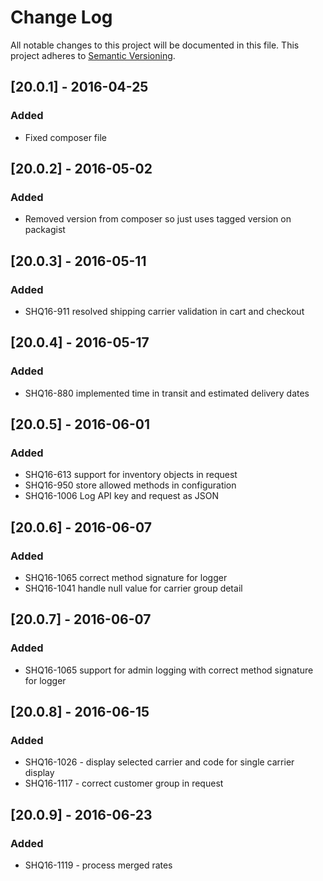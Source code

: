 # Change Log
All notable changes to this project will be documented in this file.
This project adheres to [Semantic Versioning](http://semver.org/).

## [20.0.1] - 2016-04-25
### Added
- Fixed composer file

## [20.0.2] - 2016-05-02
### Added
- Removed version from composer so just uses tagged version on packagist

## [20.0.3] - 2016-05-11
### Added
- SHQ16-911 resolved shipping carrier validation in cart and checkout

## [20.0.4] - 2016-05-17
### Added
- SHQ16-880 implemented time in transit and estimated delivery dates

## [20.0.5] - 2016-06-01
### Added
- SHQ16-613 support for inventory objects in request
- SHQ16-950 store allowed methods in configuration
- SHQ16-1006 Log API key and request as JSON

## [20.0.6] - 2016-06-07
### Added
- SHQ16-1065 correct method signature for logger
- SHQ16-1041 handle null value for carrier group detail

## [20.0.7] - 2016-06-07
### Added
- SHQ16-1065 support for admin logging with correct method signature for logger

## [20.0.8] - 2016-06-15
### Added
- SHQ16-1026 - display selected carrier and code for single carrier display
- SHQ16-1117 - correct customer group in request

## [20.0.9] - 2016-06-23
### Added
- SHQ16-1119 - process merged rates
